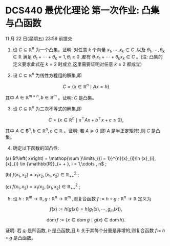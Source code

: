 # DCS440 最优化理论 第一次作业: 凸集与凸函数

11 月 22 日(星期五) 23:59 前提交

1. 设 $C \subseteq  {\mathbb{R}}^{n}$ 为一个凸集。证明: 对任意 $k$ 个向量 ${x}_{1},\cdots ,{x}_{k} \in  C$ ,以及 ${\theta }_{1},\cdots ,{\theta }_{k} \in  \mathbb{R}$ 满足 ${\theta }_{1} + \cdots  + {\theta }_{k} = 1,{\theta }_{i} \geq  0$ ,都有 ${\theta }_{1}{x}_{1} + \cdots  + {\theta }_{k}{x}_{k} \in  C$ 。(注: 凸集的定义要求此式在 $k = 2$ 时成立,这里需要证明对任意 $k \geq  2$ 都成立)

2. 设 $C \subseteq  {\mathbb{R}}^{n}$ 为线性方程组的解集,即

$$
C = \left\{  {x \in  {\mathbb{R}}^{n} \mid  {Ax} = b}\right\}
$$

其中 $A \in  {\mathbb{R}}^{m \times  n}, b \in  {\mathbb{R}}^{m}$ 。证明: $C$ 是凸集。

3. 设 $C \subseteq  {\mathbb{R}}^{n}$ 为二次不等式的解集,即

$$
C = \left\{  {x \in  {\mathbb{R}}^{n} \mid  {x}^{\top }{Ax} + {b}^{\top }x + c \leq  0}\right\}  ,
$$

其中 $A \in  {\mathbf{S}}^{n}, b \in  {\mathbb{R}}^{n}, c \in  \mathbb{R}$ 。证明: 若 $A \succcurlyeq  0$ (即 $A$ 是半正定矩阵),则 $C$ 是凸集。

4. 确定以下函数的凹凸性:

(a) $f\left( x\right)  = \mathop{\sum }\limits_{{i = 1}}^{n}{x}_{i}\ln {x}_{i},{x}_{i} \in  {\mathbb{R}}_{+ + }, i = 1,\cdots , n$ ;

(b) $f\left( {{x}_{1},{x}_{2}}\right)  = {x}_{1}{x}_{2},\left( {{x}_{1},{x}_{2}}\right)  \in  {\mathbb{R}}_{+ + }^{2}$ ;

(c) $f\left( {{x}_{1},{x}_{2}}\right)  = {x}_{1}/{x}_{2},\left( {{x}_{1},{x}_{2}}\right)  \in  {\mathbb{R}}_{+ + }^{2}$ ;

5. 设 $h : {\mathbb{R}}^{m} \rightarrow  \mathbb{R}, g : {\mathbb{R}}^{n} \rightarrow  {\mathbb{R}}^{m}$ ,则复合函数 $f \mathrel{\text{:=}} h \circ  g : {\mathbb{R}}^{n} \rightarrow  \mathbb{R}$ 定义为

$$
f\left( x\right)  \mathrel{\text{:=}} h\left( {g\left( x\right) }\right)  = h\left( {{g}_{1}\left( x\right) ,\cdots ,{g}_{m}\left( x\right) }\right) ,
$$

$$
\operatorname{dom}f \mathrel{\text{:=}} \{ x \in  \operatorname{dom}g \mid  g\left( x\right)  \in  \operatorname{dom}h\} .
$$

证明: 若 ${g}_{i}$ 是凹函数, $h$ 是凸函数,且 $h$ 关于其每个分量是非增的,则复合函数 $f \mathrel{\text{:=}}$ $h \circ  g$ 是凸函数。